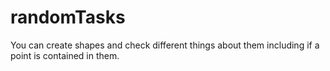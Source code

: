 # randomTasks
You can create shapes and check different things about them including if a point is contained in them.
